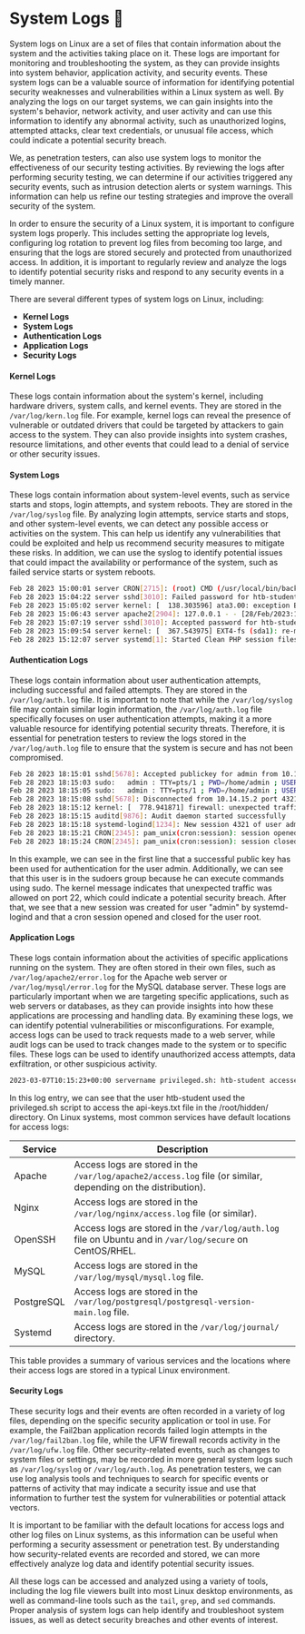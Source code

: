 # System Logs 📝

System logs on Linux are a set of files that contain information about the system and the activities taking place on it. These logs are important for monitoring and troubleshooting the system, as they can provide insights into system behavior, application activity, and security events. These system logs can be a valuable source of information for identifying potential security weaknesses and vulnerabilities within a Linux system as well. By analyzing the logs on our target systems, we can gain insights into the system's behavior, network activity, and user activity and can use this information to identify any abnormal activity, such as unauthorized logins, attempted attacks, clear text credentials, or unusual file access, which could indicate a potential security breach.

We, as penetration testers, can also use system logs to monitor the effectiveness of our security testing activities. By reviewing the logs after performing security testing, we can determine if our activities triggered any security events, such as intrusion detection alerts or system warnings. This information can help us refine our testing strategies and improve the overall security of the system.

In order to ensure the security of a Linux system, it is important to configure system logs properly. This includes setting the appropriate log levels, configuring log rotation to prevent log files from becoming too large, and ensuring that the logs are stored securely and protected from unauthorized access. In addition, it is important to regularly review and analyze the logs to identify potential security risks and respond to any security events in a timely manner.

There are several different types of system logs on Linux, including:

- **Kernel Logs**
- **System Logs**
- **Authentication Logs**
- **Application Logs**
- **Security Logs**

#### Kernel Logs

These logs contain information about the system's kernel, including hardware drivers, system calls, and kernel events. They are stored in the `/var/log/kern.log` file. For example, kernel logs can reveal the presence of vulnerable or outdated drivers that could be targeted by attackers to gain access to the system. They can also provide insights into system crashes, resource limitations, and other events that could lead to a denial of service or other security issues.

#### System Logs

These logs contain information about system-level events, such as service starts and stops, login attempts, and system reboots. They are stored in the `/var/log/syslog` file. By analyzing login attempts, service starts and stops, and other system-level events, we can detect any possible access or activities on the system. This can help us identify any vulnerabilities that could be exploited and help us recommend security measures to mitigate these risks. In addition, we can use the syslog to identify potential issues that could impact the availability or performance of the system, such as failed service starts or system reboots.

```bash
Feb 28 2023 15:00:01 server CRON[2715]: (root) CMD (/usr/local/bin/backup.sh)
Feb 28 2023 15:04:22 server sshd[3010]: Failed password for htb-student from 10.14.15.2 port 50223 ssh2
Feb 28 2023 15:05:02 server kernel: [  138.303596] ata3.00: exception Emask 0x0 SAct 0x0 SErr 0x0 action 0x6 frozen
Feb 28 2023 15:06:43 server apache2[2904]: 127.0.0.1 - - [28/Feb/2023:15:06:43 +0000] "GET /index.html HTTP/1.1" 200 13484 "-" "Mozilla/5.0 (Windows NT 10.0; Win64; x64) AppleWebKit/537.36 (KHTML, like Gecko) Chrome/80.0.3987.149 Safari/537.36"
Feb 28 2023 15:07:19 server sshd[3010]: Accepted password for htb-student from 10.14.15.2 port 50223 ssh2
Feb 28 2023 15:09:54 server kernel: [  367.543975] EXT4-fs (sda1): re-mounted. Opts: errors=remount-ro
Feb 28 2023 15:12:07 server systemd[1]: Started Clean PHP session files.
```

#### Authentication Logs

These logs contain information about user authentication attempts, including successful and failed attempts. They are stored in the `/var/log/auth.log` file. It is important to note that while the `/var/log/syslog` file may contain similar login information, the `/var/log/auth.log` file specifically focuses on user authentication attempts, making it a more valuable resource for identifying potential security threats. Therefore, it is essential for penetration testers to review the logs stored in the `/var/log/auth.log` file to ensure that the system is secure and has not been compromised.

```bash
Feb 28 2023 18:15:01 sshd[5678]: Accepted publickey for admin from 10.14.15.2 port 43210 ssh2: RSA SHA256:+KjEzN2cVhIW/5uJpVX9n5OB5zVJ92FtCZxVzzcKjw
Feb 28 2023 18:15:03 sudo:   admin : TTY=pts/1 ; PWD=/home/admin ; USER=root ; COMMAND=/bin/bash
Feb 28 2023 18:15:05 sudo:   admin : TTY=pts/1 ; PWD=/home/admin ; USER=root ; COMMAND=/usr/bin/apt-get install netcat-traditional
Feb 28 2023 18:15:08 sshd[5678]: Disconnected from 10.14.15.2 port 43210 [preauth]
Feb 28 2023 18:15:12 kernel: [  778.941871] firewall: unexpected traffic allowed on port 22
Feb 28 2023 18:15:15 auditd[9876]: Audit daemon started successfully
Feb 28 2023 18:15:18 systemd-logind[1234]: New session 4321 of user admin.
Feb 28 2023 18:15:21 CRON[2345]: pam_unix(cron:session): session opened for user root by (uid=0)
Feb 28 2023 18:15:24 CRON[2345]: pam_unix(cron:session): session closed for user root
```

In this example, we can see in the first line that a successful public key has been used for authentication for the user admin. Additionally, we can see that this user is in the sudoers group because he can execute commands using sudo. The kernel message indicates that unexpected traffic was allowed on port 22, which could indicate a potential security breach. After that, we see that a new session was created for user "admin" by systemd-logind and that a cron session opened and closed for the user root.

#### Application Logs

These logs contain information about the activities of specific applications running on the system. They are often stored in their own files, such as `/var/log/apache2/error.log` for the Apache web server or `/var/log/mysql/error.log` for the MySQL database server. These logs are particularly important when we are targeting specific applications, such as web servers or databases, as they can provide insights into how these applications are processing and handling data. By examining these logs, we can identify potential vulnerabilities or misconfigurations. For example, access logs can be used to track requests made to a web server, while audit logs can be used to track changes made to the system or to specific files. These logs can be used to identify unauthorized access attempts, data exfiltration, or other suspicious activity.

```bash
2023-03-07T10:15:23+00:00 servername privileged.sh: htb-student accessed /root/hidden/api-keys.txt
```

In this log entry, we can see that the user htb-student used the privileged.sh script to access the api-keys.txt file in the /root/hidden/ directory. On Linux systems, most common services have default locations for access logs:

| Service    | Description                                                                                                   |
| ---------- | ------------------------------------------------------------------------------------------------------------- |
| Apache     | Access logs are stored in the `/var/log/apache2/access.log` file (or similar, depending on the distribution). |
| Nginx      | Access logs are stored in the `/var/log/nginx/access.log` file (or similar).                                  |
| OpenSSH    | Access logs are stored in the `/var/log/auth.log` file on Ubuntu and in `/var/log/secure` on CentOS/RHEL.     |
| MySQL      | Access logs are stored in the `/var/log/mysql/mysql.log` file.                                                |
| PostgreSQL | Access logs are stored in the `/var/log/postgresql/postgresql-version-main.log` file.                         |
| Systemd    | Access logs are stored in the `/var/log/journal/` directory.                                                  |

This table provides a summary of various services and the locations where their access logs are stored in a typical Linux environment.

#### Security Logs

These security logs and their events are often recorded in a variety of log files, depending on the specific security application or tool in use. For example, the Fail2ban application records failed login attempts in the `/var/log/fail2ban.log` file, while the UFW firewall records activity in the `/var/log/ufw.log` file. Other security-related events, such as changes to system files or settings, may be recorded in more general system logs such as `/var/log/syslog` or `/var/log/auth.log`. As penetration testers, we can use log analysis tools and techniques to search for specific events or patterns of activity that may indicate a security issue and use that information to further test the system for vulnerabilities or potential attack vectors.

It is important to be familiar with the default locations for access logs and other log files on Linux systems, as this information can be useful when performing a security assessment or penetration test. By understanding how security-related events are recorded and stored, we can more effectively analyze log data and identify potential security issues.

All these logs can be accessed and analyzed using a variety of tools, including the log file viewers built into most Linux desktop environments, as well as command-line tools such as the `tail`, `grep`, and `sed` commands. Proper analysis of system logs can help identify and troubleshoot system issues, as well as detect security breaches and other events of interest.
